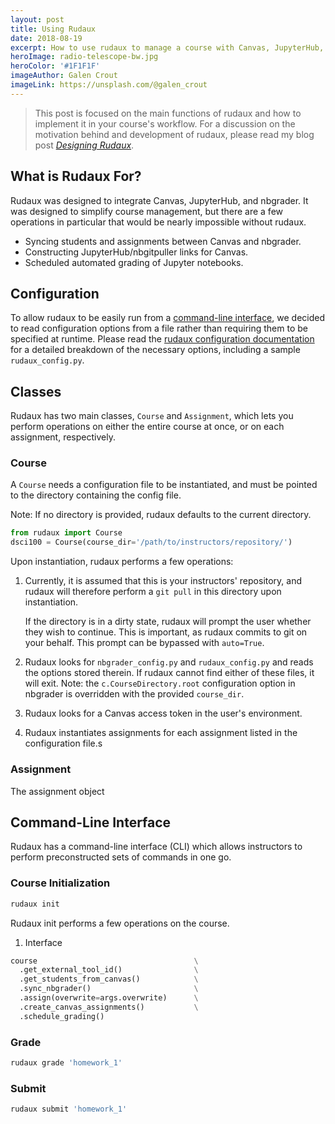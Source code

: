 ```yaml
---
layout: post
title: Using Rudaux
date: 2018-08-19
excerpt: How to use rudaux to manage a course with Canvas, JupyterHub, and nbgrader.
heroImage: radio-telescope-bw.jpg
heroColor: '#1F1F1F'
imageAuthor: Galen Crout
imageLink: https://unsplash.com/@galen_crout
---
```


> This post is focused on the main functions of rudaux and how to implement it in your course's workflow. For a discussion on the motivation behind and development of rudaux, please read my blog post _[Designing Rudaux](designing-rudaux)_.

## What is Rudaux For?

Rudaux was designed to integrate Canvas, JupyterHub, and nbgrader. It was designed to simplify course management, but there are a few operations in particular that would be nearly impossible without rudaux.

- Syncing students and assignments between Canvas and nbgrader.
- Constructing JupyterHub/nbgitpuller links for Canvas.
- Scheduled automated grading of Jupyter notebooks.

<!-- * Find external tool ID in Canvas
* Pull student list from Canvas and sync with nbgrader.
  - Add missing students to nbgrader database
  - Delete students from database that have withdrawn from course.
* Pull assignments from config file.
  - Add assignments to nbgrader database.
* Create student version of assignments with nbgrader assign.
  - Commit these files to the instructors repository & push.
  - Copy the student version to the public student repository.
  - Commit these files to the students repository & push.
* Create assignments in Canvas.
  - Generate urlencoded nbgitpuller links to JupyterHub, referencing the relevant notebook in the public students repository.
* Schedule grading.
  - Add cron jobs to crontab which will initiate autograding at the assignment due date. -->

## Configuration

To allow rudaux to be easily run from a [command-line interface](#command-line-interface), we decided to read configuration options from a file rather than requiring them to be specified at runtime. Please read the [rudaux configuration documentation](https://samhinshaw.github.io/rudaux-docs/config#configuring-rudaux) for a detailed breakdown of the necessary options, including a sample `rudaux_config.py`.

## Classes

Rudaux has two main classes, `Course` and `Assignment`, which lets you perform operations on either the entire course at once, or on each assignment, respectively.

### Course

A `Course` needs a configuration file to be instantiated, and must be pointed to the directory containing the config file.

Note: If no directory is provided, rudaux defaults to the current directory.

```py
from rudaux import Course
dsci100 = Course(course_dir='/path/to/instructors/repository/')
```

Upon instantiation, rudaux performs a few operations:

1. Currently, it is assumed that this is your instructors' repository, and rudaux will therefore perform a `git pull` in this directory upon instantiation.

   If the directory is in a dirty state, rudaux will prompt the user whether they wish to continue. This is important, as rudaux commits to git on your behalf. This prompt can be bypassed with `auto=True`.

2. Rudaux looks for `nbgrader_config.py` and `rudaux_config.py` and reads the options stored therein. If rudaux cannot find either of these files, it will exit. Note: the `c.CourseDirectory.root` configuration option in nbgrader is overridden with the provided `course_dir`.

3. Rudaux looks for a Canvas access token in the user's environment.

4. Rudaux instantiates assignments for each assignment listed in the configuration file.s

### Assignment

The assignment object

<h2 id='command-line-interface'>Command-Line Interface</h2>

Rudaux has a command-line interface (CLI) which allows instructors to perform preconstructed sets of commands in one go.

### Course Initialization

```sh
rudaux init
```

Rudaux init performs a few operations on the course.

1. Interface

```py
course                                   \
  .get_external_tool_id()                \
  .get_students_from_canvas()            \
  .sync_nbgrader()                       \
  .assign(overwrite=args.overwrite)      \
  .create_canvas_assignments()           \
  .schedule_grading()
```

### Grade

```sh
rudaux grade 'homework_1'
```

### Submit

```sh
rudaux submit 'homework_1'
```
